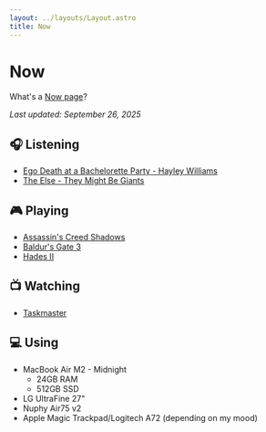 ```yaml
---
layout: ../layouts/Layout.astro
title: Now
---
```


# Now

What's a [Now page](https://nownownow.com/about)?

_Last updated: September 26, 2025_

## 🎧 Listening

- [Ego Death at a Bachelorette Party - Hayley Williams](https://album.link/i/1833006180)
- [The Else - They Might Be Giants](https://album.link/i/635922095)

## 🎮 Playing

- [Assassin's Creed Shadows](https://www.igdb.com/games/assassins-creed-shadows)
- [Baldur's Gate 3](https://www.igdb.com/games/baldurs-gate-iii)
- [Hades II](https://www.igdb.com/games/hades-ii)

## 📺 Watching

- [Taskmaster](https://www.themoviedb.org/tv/63404-taskmaster)

## 💻 Using

- MacBook Air M2 - Midnight
  - 24GB RAM
  - 512GB SSD
- LG UltraFine 27"
- Nuphy Air75 v2
- Apple Magic Trackpad/Logitech A72 (depending on my mood)
